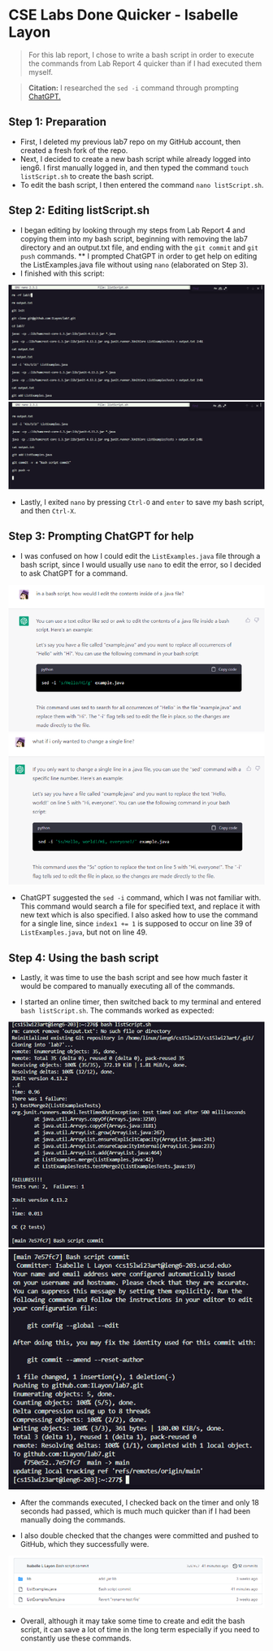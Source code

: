 # CSE Labs Done Quicker - Isabelle Layon
> For this lab report, I chose to write a bash script in order to execute the commands from Lab Report 4 quicker than if I had executed them myself.

> **Citation:** I researched the `sed -i` command through prompting [ChatGPT.](https://chat.openai.com/)

## Step 1: Preparation

* First, I deleted my previous lab7 repo on my GitHub account, then created a fresh fork of the repo.
* Next, I decided to create a new bash script while already logged into ieng6. I first manually logged in, and then typed the command
`touch listScript.sh` to create the bash script. 
* To edit the bash script, I then entered the command `nano listScript.sh`.

## Step 2: Editing listScript.sh

* I began editing by looking through my steps from Lab Report 4 and copying them into my bash script, 
beginning with removing the lab7 directory and an output.txt file, and ending with the `git commit` and `git push` commands.
** I prompted ChatGPT in order to get help on editing the ListExamples.java file without using `nano` (elaborated on Step 3).
* I finished with this script:

![s1](listScript1.png)
![s2](listScript2.png)

* Lastly, I exited `nano` by pressing `Ctrl-O` and `enter` to save my bash script, and then `Ctrl-X`.

## Step 3: Prompting ChatGPT for help

* I was confused on how I could edit the `ListExamples.java` file through a bash script, since I would usually use
`nano` to edit the error, so I decided to ask ChatGPT for a command.

![gpt1](chatgpt1.png)
![gpt2](chatgpt2.png)

* ChatGPT suggested the `sed -i` command, which I was not familiar with. This command would search a file for specified text, and
replace it with new text which is also specified. I also asked how to use the command for a single line, since 
`index1 += 1` is supposed to occur on line 39 of `ListExamples.java`, but not on line 49. 

## Step 4: Using the bash script

* Lastly, it was time to use the bash script and see how much faster it would be compared to manually executing all of the commands.

* I started an online timer, then switched back to my terminal and entered `bash listScript.sh`. The commands worked as expected:

![t1](terminal1.png)
![t2](terminal2.png)

* After the commands executed, I checked back on the timer and only 18 seconds had passed, which is much much quicker than
if I had been manually doing the commands.

* I also double checked that the changes were committed and pushed to GitHub, which they successfully were.

![gh](gitcommit.png)

* Overall, although it may take some time to create and edit the bash script, it can save a lot of time in the long term especially
if you need to constantly use these commands. 
